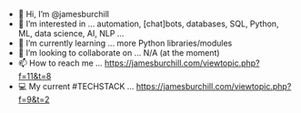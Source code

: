 - 👋 Hi, I’m @jamesburchill
- 👀 I’m interested in ... automation, [chat]bots, databases, SQL, Python, ML, data science, AI, NLP ...
- 🌱 I’m currently learning ... more Python libraries/modules
- 💞️ I’m looking to collaborate on ... N/A (at the moment)
- 📫 How to reach me ... https://jamesburchill.com/viewtopic.php?f=11&t=8
- 💻 My current #TECHSTACK ... https://jamesburchill.com/viewtopic.php?f=9&t=2

<!---
jamesburchill/jamesburchill is a ✨ special ✨ repository because its `README.md` (this file) appears on your GitHub profile.
You can click the Preview link to take a look at your changes.
--->
